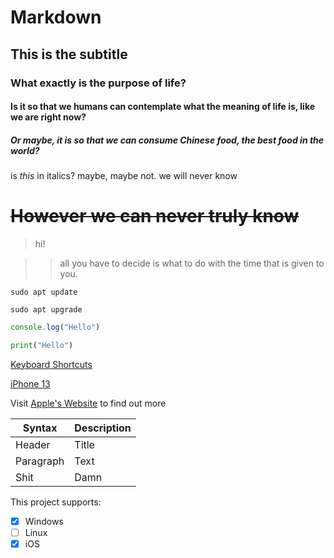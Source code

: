 # Markdown
## This is the subtitle
### What exactly is the purpose of life?
#### Is it so that we humans can contemplate what the meaning of life is, like we are right now?
##### Or maybe, it is so that we can consume Chinese food, the best food in the world?
is _this_ in italics? maybe, maybe not. we will never know

# ~~However we can never truly know~~

>hi!


>>all you have to decide is what to do with the time that is given to you.

```
sudo apt update
```

```sudo apt upgrade```

```javascript
console.log("Hello")

```

```python
print("Hello")
```

[Keyboard Shortcuts](./img/Screenshot%20from%202022-05-31%2011-14-25.png)

[iPhone 13](https://store.storeimages.cdn-apple.com/4668/as-images.apple.com/is/iphone-13-pro-family-hero?wid=940&hei=1112&fmt=png-alpha&.v=1644969385433)

Visit [Apple's Website](https://www.apple.com/) to find out more

| Syntax      | Description |
| ----------- | ----------- |
| Header      | Title       |
| Paragraph   | Text        |
| Shit        | Damn        |

This project supports:
- [x] Windows
- [ ] Linux
- [x] iOS